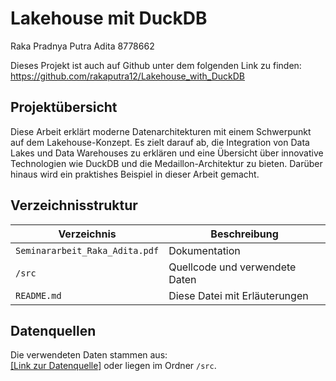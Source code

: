 
# Lakehouse mit DuckDB
Raka Pradnya Putra Adita 8778662

Dieses Projekt ist auch auf Github unter dem folgenden Link zu finden: 
https://github.com/rakaputra12/Lakehouse_with_DuckDB


## Projektübersicht

Diese Arbeit erklärt moderne Datenarchitekturen mit einem Schwerpunkt auf dem Lakehouse-Konzept. Es zielt darauf ab, die Integration von Data Lakes und Data Warehouses zu erklären und eine Übersicht über innovative Technologien wie DuckDB und die Medaillon-Architektur zu bieten. Darüber hinaus wird ein praktishes Beispiel in dieser Arbeit gemacht.

## Verzeichnisstruktur
| Verzeichnis   | Beschreibung                    |
|---------------|---------------------------------|
| `Seminararbeit_Raka_Adita.pdf`       | Dokumentation                  |
| `/src`        | Quellcode und verwendete Daten |
| `README.md`   | Diese Datei mit Erläuterungen  |



## Datenquellen
Die verwendeten Daten stammen aus:  
[\[Link zur Datenquelle\]](https://www.kaggle.com/datasets/zeesolver/consumer-behavior-and-shopping-habits-dataset?resource=download&select=shopping_behavior_updated.csv) oder liegen im Ordner `/src`.









